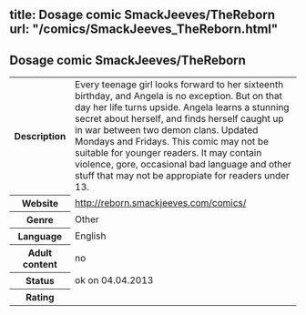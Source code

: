 title: Dosage comic SmackJeeves/TheReborn
url: "/comics/SmackJeeves_TheReborn.html"
---
Dosage comic SmackJeeves/TheReborn
-----------------------------------------

<table class="comicinfo">
<tr>
<th>Description</th><td>Every teenage girl looks forward to her sixteenth birthday, and Angela is no exception. But on that day her life turns upside. Angela learns a stunning secret about herself, and finds herself caught up in war between two demon clans. Updated Mondays and Fridays. This comic may not be suitable for younger readers. It may contain violence, gore, occasional bad language and other stuff that may not be appropiate for readers under 13.</td>
</tr>
<tr>
<th>Website</th><td><a href="http://reborn.smackjeeves.com/comics/">http://reborn.smackjeeves.com/comics/</a></td>
</tr>
<tr>
<th>Genre</th><td>Other</td>
</tr>
<tr>
<th>Language</th><td>English</td>
</tr>
<tr>
<th>Adult content</th><td>no</td>
</tr>
<tr>
<th>Status</th><td>ok on 04.04.2013</td>
</tr>
<tr>
<th>Rating</th><td><div class="g-plusone" data-size="standard" data-annotation="bubble"
 data-href="http://reborn.smackjeeves.com/comics/"></div></td>
</tr>
</table>
<script type="text/javascript">
  (function() {
    var po = document.createElement('script'); po.type = 'text/javascript'; po.async = true;
    po.src = 'https://apis.google.com/js/plusone.js';
    var s = document.getElementsByTagName('script')[0]; s.parentNode.insertBefore(po, s);
  })();
</script>
